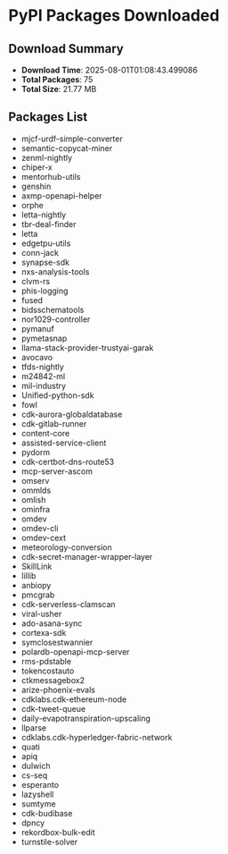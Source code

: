 # PyPI Packages Downloaded

## Download Summary
- **Download Time**: 2025-08-01T01:08:43.499086
- **Total Packages**: 75
- **Total Size**: 21.77 MB

## Packages List
- mjcf-urdf-simple-converter
- semantic-copycat-miner
- zenml-nightly
- chiper-x
- mentorhub-utils
- genshin
- axmp-openapi-helper
- orphe
- letta-nightly
- tbr-deal-finder
- letta
- edgetpu-utils
- conn-jack
- synapse-sdk
- nxs-analysis-tools
- clvm-rs
- phis-logging
- fused
- bidsschematools
- nor1029-controller
- pymanuf
- pymetasnap
- llama-stack-provider-trustyai-garak
- avocavo
- tfds-nightly
- m24842-ml
- mil-industry
- Unified-python-sdk
- fowl
- cdk-aurora-globaldatabase
- cdk-gitlab-runner
- content-core
- assisted-service-client
- pydorm
- cdk-certbot-dns-route53
- mcp-server-ascom
- omserv
- ommlds
- omlish
- ominfra
- omdev
- omdev-cli
- omdev-cext
- meteorology-conversion
- cdk-secret-manager-wrapper-layer
- SkillLink
- lillib
- anbiopy
- pmcgrab
- cdk-serverless-clamscan
- viral-usher
- ado-asana-sync
- cortexa-sdk
- symclosestwannier
- polardb-openapi-mcp-server
- rms-pdstable
- tokencostauto
- ctkmessagebox2
- arize-phoenix-evals
- cdklabs.cdk-ethereum-node
- cdk-tweet-queue
- daily-evapotranspiration-upscaling
- llparse
- cdklabs.cdk-hyperledger-fabric-network
- quati
- apiq
- dulwich
- cs-seq
- esperanto
- lazyshell
- sumtyme
- cdk-budibase
- dpncy
- rekordbox-bulk-edit
- turnstile-solver

